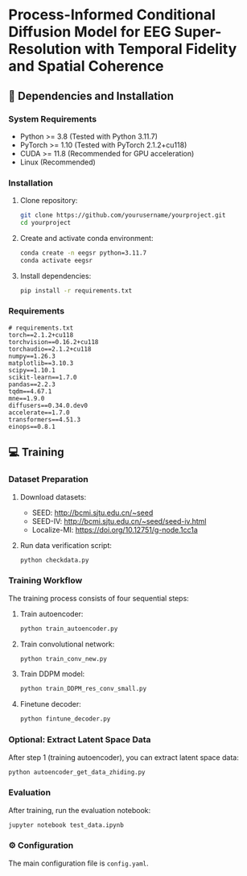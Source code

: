 # Process-Informed Conditional Diffusion Model for EEG Super-Resolution with Temporal Fidelity and Spatial Coherence

## :wrench: Dependencies and Installation

### System Requirements
- Python >= 3.8 (Tested with Python 3.11.7)
- PyTorch >= 1.10 (Tested with PyTorch 2.1.2+cu118)
- CUDA >= 11.8 (Recommended for GPU acceleration)
- Linux (Recommended)

### Installation
1. Clone repository:
   ```bash
   git clone https://github.com/yourusername/yourproject.git
   cd yourproject
   ```

2. Create and activate conda environment:
   ```bash
   conda create -n eegsr python=3.11.7
   conda activate eegsr
   ```

3. Install dependencies:
   ```bash
   pip install -r requirements.txt
   ```

### Requirements
```text
# requirements.txt
torch==2.1.2+cu118
torchvision==0.16.2+cu118
torchaudio==2.1.2+cu118
numpy==1.26.3
matplotlib==3.10.3
scipy==1.10.1
scikit-learn==1.7.0
pandas==2.2.3
tqdm==4.67.1
mne==1.9.0
diffusers==0.34.0.dev0
accelerate==1.7.0
transformers==4.51.3
einops==0.8.1
```

## :computer: Training

### Dataset Preparation
1. Download datasets:
   - SEED: http://bcmi.sjtu.edu.cn/~seed
   - SEED-IV: http://bcmi.sjtu.edu.cn/~seed/seed-iv.html
   - Localize-MI: https://doi.org/10.12751/g-node.1cc1a

2. Run data verification script:
   ```bash
   python checkdata.py
   ```

### Training Workflow
The training process consists of four sequential steps:

1. Train autoencoder:
   ```bash
   python train_autoencoder.py
   ```

2. Train convolutional network:
   ```bash
   python train_conv_new.py
   ```

3. Train DDPM model:
   ```bash
   python train_DDPM_res_conv_small.py
   ```

4. Finetune decoder:
   ```bash
   python fintune_decoder.py
   ```

### Optional: Extract Latent Space Data
After step 1 (training autoencoder), you can extract latent space data:
```bash
python autoencoder_get_data_zhiding.py
```

### Evaluation
After training, run the evaluation notebook:
```bash
jupyter notebook test_data.ipynb
```

### :gear: Configuration
The main configuration file is `config.yaml`.
